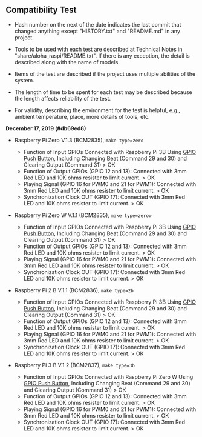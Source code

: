 ## Compatibility Test

* Hash number on the next of the date indicates the last commit that changed anything except "HISTORY.txt" and "README.md" in any project.

* Tools to be used with each test are described at Technical Notes in "share/aloha_raspi/README.txt". If there is any exception, the detail is described along with the name of models.

* Items of the test are described if the project uses multiple abilities of the system.

* The length of time to be spent for each test may be described because the length affects reliability of the test.

* For validity, describing the environment for the test is helpful, e.g., ambient temperature, place, more details of tools, etc.

**December 17, 2019 (#db69ed8)**

* Raspberry Pi Zero V.1.3 (BCM2835), `make type=zero`
	* Function of Input GPIOs Connected with Raspberry Pi 3B Using [GPIO Push Button](https://github.com/JimmyKenMerchant/Python_Codes), Including Changing Beat (Command 29 and 30) and Clearing Output (Command 31) > OK
	* Function of Output GPIOs (GPIO 12 and 13): Connected with 3mm Red LED and 10K ohms resister to limit current. > OK
	* Playing Signal (GPIO 16 for PWM0 and 21 for PWM1): Connected with 3mm Red LED and 10K ohms resister to limit current. > OK
	* Synchronization Clock OUT (GPIO 17): Connected with 3mm Red LED and 10K ohms resister to limit current. > OK

* Raspberry Pi Zero W V.1.1 (BCM2835), `make type=zerow`
	* Function of Input GPIOs Connected with Raspberry Pi 3B Using [GPIO Push Button](https://github.com/JimmyKenMerchant/Python_Codes), Including Changing Beat (Command 29 and 30) and Clearing Output (Command 31) > OK
	* Function of Output GPIOs (GPIO 12 and 13): Connected with 3mm Red LED and 10K ohms resister to limit current. > OK
	* Playing Signal (GPIO 16 for PWM0 and 21 for PWM1): Connected with 3mm Red LED and 10K ohms resister to limit current. > OK
	* Synchronization Clock OUT (GPIO 17): Connected with 3mm Red LED and 10K ohms resister to limit current. > OK

* Raspberry Pi 2 B V.1.1 (BCM2836), `make type=2b`
	* Function of Input GPIOs Connected with Raspberry Pi 3B Using [GPIO Push Button](https://github.com/JimmyKenMerchant/Python_Codes), Including Changing Beat (Command 29 and 30) and Clearing Output (Command 31) > OK
	* Function of Output GPIOs (GPIO 12 and 13): Connected with 3mm Red LED and 10K ohms resister to limit current. > OK
	* Playing Signal (GPIO 16 for PWM0 and 21 for PWM1): Connected with 3mm Red LED and 10K ohms resister to limit current. > OK
	* Synchronization Clock OUT (GPIO 17): Connected with 3mm Red LED and 10K ohms resister to limit current. > OK

* Raspberry Pi 3 B V.1.2 (BCM2837), `make type=3b`
	* Function of Input GPIOs Connected with Raspberry Pi Zero W Using [GPIO Push Button](https://github.com/JimmyKenMerchant/Python_Codes), Including Changing Beat (Command 29 and 30) and Clearing Output (Command 31) > OK
	* Function of Output GPIOs (GPIO 12 and 13): Connected with 3mm Red LED and 10K ohms resister to limit current. > OK
	* Playing Signal (GPIO 16 for PWM0 and 21 for PWM1): Connected with 3mm Red LED and 10K ohms resister to limit current. > OK
	* Synchronization Clock OUT (GPIO 17): Connected with 3mm Red LED and 10K ohms resister to limit current. > OK
